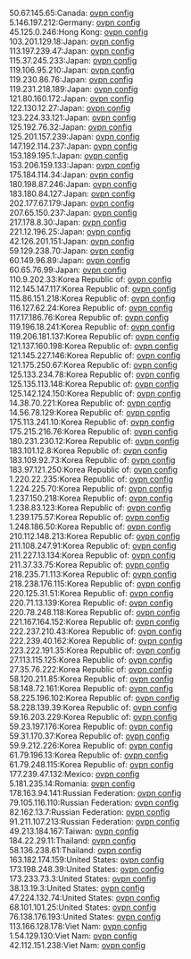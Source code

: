 50.67.145.65:Canada: [ovpn config](vpn/50_67_145_65.ovpn)  
5.146.197.212:Germany: [ovpn config](vpn/5_146_197_212.ovpn)  
45.125.0.246:Hong Kong: [ovpn config](vpn/45_125_0_246.ovpn)  
103.201.129.18:Japan: [ovpn config](vpn/103_201_129_18.ovpn)  
113.197.239.47:Japan: [ovpn config](vpn/113_197_239_47.ovpn)  
115.37.245.233:Japan: [ovpn config](vpn/115_37_245_233.ovpn)  
119.106.95.210:Japan: [ovpn config](vpn/119_106_95_210.ovpn)  
119.230.86.76:Japan: [ovpn config](vpn/119_230_86_76.ovpn)  
119.231.218.189:Japan: [ovpn config](vpn/119_231_218_189.ovpn)  
121.80.160.172:Japan: [ovpn config](vpn/121_80_160_172.ovpn)  
122.130.12.27:Japan: [ovpn config](vpn/122_130_12_27.ovpn)  
123.224.33.121:Japan: [ovpn config](vpn/123_224_33_121.ovpn)  
125.192.76.32:Japan: [ovpn config](vpn/125_192_76_32.ovpn)  
125.201.157.239:Japan: [ovpn config](vpn/125_201_157_239.ovpn)  
147.192.114.237:Japan: [ovpn config](vpn/147_192_114_237.ovpn)  
153.189.195.1:Japan: [ovpn config](vpn/153_189_195_1.ovpn)  
153.206.159.133:Japan: [ovpn config](vpn/153_206_159_133.ovpn)  
175.184.114.34:Japan: [ovpn config](vpn/175_184_114_34.ovpn)  
180.198.87.246:Japan: [ovpn config](vpn/180_198_87_246.ovpn)  
183.180.84.127:Japan: [ovpn config](vpn/183_180_84_127.ovpn)  
202.177.67.179:Japan: [ovpn config](vpn/202_177_67_179.ovpn)  
207.65.150.237:Japan: [ovpn config](vpn/207_65_150_237.ovpn)  
217.178.8.30:Japan: [ovpn config](vpn/217_178_8_30.ovpn)  
221.12.196.25:Japan: [ovpn config](vpn/221_12_196_25.ovpn)  
42.126.201.151:Japan: [ovpn config](vpn/42_126_201_151.ovpn)  
59.129.238.70:Japan: [ovpn config](vpn/59_129_238_70.ovpn)  
60.149.96.89:Japan: [ovpn config](vpn/60_149_96_89.ovpn)  
60.65.76.99:Japan: [ovpn config](vpn/60_65_76_99.ovpn)  
110.9.202.33:Korea Republic of: [ovpn config](vpn/110_9_202_33.ovpn)  
112.145.147.117:Korea Republic of: [ovpn config](vpn/112_145_147_117.ovpn)  
115.86.151.218:Korea Republic of: [ovpn config](vpn/115_86_151_218.ovpn)  
116.127.62.24:Korea Republic of: [ovpn config](vpn/116_127_62_24.ovpn)  
117.17.186.76:Korea Republic of: [ovpn config](vpn/117_17_186_76.ovpn)  
119.196.18.241:Korea Republic of: [ovpn config](vpn/119_196_18_241.ovpn)  
119.206.181.137:Korea Republic of: [ovpn config](vpn/119_206_181_137.ovpn)  
121.137.160.198:Korea Republic of: [ovpn config](vpn/121_137_160_198.ovpn)  
121.145.227.146:Korea Republic of: [ovpn config](vpn/121_145_227_146.ovpn)  
121.175.250.67:Korea Republic of: [ovpn config](vpn/121_175_250_67.ovpn)  
125.133.234.78:Korea Republic of: [ovpn config](vpn/125_133_234_78.ovpn)  
125.135.113.148:Korea Republic of: [ovpn config](vpn/125_135_113_148.ovpn)  
125.142.124.150:Korea Republic of: [ovpn config](vpn/125_142_124_150.ovpn)  
14.38.70.221:Korea Republic of: [ovpn config](vpn/14_38_70_221.ovpn)  
14.56.78.129:Korea Republic of: [ovpn config](vpn/14_56_78_129.ovpn)  
175.113.241.10:Korea Republic of: [ovpn config](vpn/175_113_241_10.ovpn)  
175.215.216.76:Korea Republic of: [ovpn config](vpn/175_215_216_76.ovpn)  
180.231.230.12:Korea Republic of: [ovpn config](vpn/180_231_230_12.ovpn)  
183.101.12.8:Korea Republic of: [ovpn config](vpn/183_101_12_8.ovpn)  
183.109.92.73:Korea Republic of: [ovpn config](vpn/183_109_92_73.ovpn)  
183.97.121.250:Korea Republic of: [ovpn config](vpn/183_97_121_250.ovpn)  
1.220.22.235:Korea Republic of: [ovpn config](vpn/1_220_22_235.ovpn)  
1.224.225.70:Korea Republic of: [ovpn config](vpn/1_224_225_70.ovpn)  
1.237.150.218:Korea Republic of: [ovpn config](vpn/1_237_150_218.ovpn)  
1.238.83.123:Korea Republic of: [ovpn config](vpn/1_238_83_123.ovpn)  
1.239.175.57:Korea Republic of: [ovpn config](vpn/1_239_175_57.ovpn)  
1.248.186.50:Korea Republic of: [ovpn config](vpn/1_248_186_50.ovpn)  
210.112.148.213:Korea Republic of: [ovpn config](vpn/210_112_148_213.ovpn)  
211.108.247.91:Korea Republic of: [ovpn config](vpn/211_108_247_91.ovpn)  
211.227.13.134:Korea Republic of: [ovpn config](vpn/211_227_13_134.ovpn)  
211.37.33.75:Korea Republic of: [ovpn config](vpn/211_37_33_75.ovpn)  
218.235.71.113:Korea Republic of: [ovpn config](vpn/218_235_71_113.ovpn)  
218.238.176.115:Korea Republic of: [ovpn config](vpn/218_238_176_115.ovpn)  
220.125.31.51:Korea Republic of: [ovpn config](vpn/220_125_31_51.ovpn)  
220.71.13.139:Korea Republic of: [ovpn config](vpn/220_71_13_139.ovpn)  
220.78.248.118:Korea Republic of: [ovpn config](vpn/220_78_248_118.ovpn)  
221.167.164.152:Korea Republic of: [ovpn config](vpn/221_167_164_152.ovpn)  
222.237.210.43:Korea Republic of: [ovpn config](vpn/222_237_210_43.ovpn)  
222.239.40.162:Korea Republic of: [ovpn config](vpn/222_239_40_162.ovpn)  
223.222.191.35:Korea Republic of: [ovpn config](vpn/223_222_191_35.ovpn)  
27.113.115.125:Korea Republic of: [ovpn config](vpn/27_113_115_125.ovpn)  
27.35.76.222:Korea Republic of: [ovpn config](vpn/27_35_76_222.ovpn)  
58.120.211.85:Korea Republic of: [ovpn config](vpn/58_120_211_85.ovpn)  
58.148.72.161:Korea Republic of: [ovpn config](vpn/58_148_72_161.ovpn)  
58.225.196.102:Korea Republic of: [ovpn config](vpn/58_225_196_102.ovpn)  
58.228.139.39:Korea Republic of: [ovpn config](vpn/58_228_139_39.ovpn)  
59.16.203.229:Korea Republic of: [ovpn config](vpn/59_16_203_229.ovpn)  
59.23.197.176:Korea Republic of: [ovpn config](vpn/59_23_197_176.ovpn)  
59.31.170.37:Korea Republic of: [ovpn config](vpn/59_31_170_37.ovpn)  
59.9.212.226:Korea Republic of: [ovpn config](vpn/59_9_212_226.ovpn)  
61.79.196.13:Korea Republic of: [ovpn config](vpn/61_79_196_13.ovpn)  
61.79.248.115:Korea Republic of: [ovpn config](vpn/61_79_248_115.ovpn)  
177.239.47.132:Mexico: [ovpn config](vpn/177_239_47_132.ovpn)  
5.181.235.14:Romania: [ovpn config](vpn/5_181_235_14.ovpn)  
178.163.94.141:Russian Federation: [ovpn config](vpn/178_163_94_141.ovpn)  
79.105.116.110:Russian Federation: [ovpn config](vpn/79_105_116_110.ovpn)  
82.162.13.7:Russian Federation: [ovpn config](vpn/82_162_13_7.ovpn)  
91.211.107.213:Russian Federation: [ovpn config](vpn/91_211_107_213.ovpn)  
49.213.184.167:Taiwan: [ovpn config](vpn/49_213_184_167.ovpn)  
184.22.29.11:Thailand: [ovpn config](vpn/184_22_29_11.ovpn)  
58.136.238.61:Thailand: [ovpn config](vpn/58_136_238_61.ovpn)  
163.182.174.159:United States: [ovpn config](vpn/163_182_174_159.ovpn)  
173.198.248.39:United States: [ovpn config](vpn/173_198_248_39.ovpn)  
173.233.73.3:United States: [ovpn config](vpn/173_233_73_3.ovpn)  
38.13.19.3:United States: [ovpn config](vpn/38_13_19_3.ovpn)  
47.224.132.74:United States: [ovpn config](vpn/47_224_132_74.ovpn)  
68.101.101.25:United States: [ovpn config](vpn/68_101_101_25.ovpn)  
76.138.176.193:United States: [ovpn config](vpn/76_138_176_193.ovpn)  
113.166.128.178:Viet Nam: [ovpn config](vpn/113_166_128_178.ovpn)  
1.54.129.130:Viet Nam: [ovpn config](vpn/1_54_129_130.ovpn)  
42.112.151.238:Viet Nam: [ovpn config](vpn/42_112_151_238.ovpn)  
